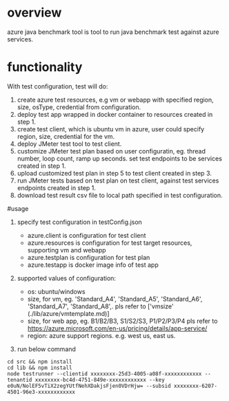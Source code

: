 # overview
azure java benchmark tool is tool to run java benchmark test against azure services.

# functionality
With test configuration, test will do:
1. create azure test resources, e.g vm or webapp with specified region, size, osType, credential from configuration.
2. deploy test app wrapped in docker container to resources created in step 1.
3. create test client, which is ubuntu vm in azure, user could specify region, size, credential for the vm.
4. deploy JMeter test tool to test client.
5. customize JMeter test plan based on user configuratin, eg. thread number, loop count, ramp up seconds. set test endpoints to be services created in step 1.
6. upload customized test plan in step 5 to test client created in step 3.
7. run JMeter tests based on test plan on test client, against test services endpoints created in step 1.
8. download test result csv file to local path specified in test configuration.

#usage

1. specify test configuration in testConfig.json
    - azure.client is configuration for test client
    - azure.resources is configuration for test target resources, supporting vm and webapp    
    - azure.testplan is configuration for test plan
    - azure.testapp is docker image info of test app

2. supported values of configuration:
    - os: ubuntu/windows
    - size, for vm, eg. 'Standard_A4', 'Standard_A5', 'Standard_A6', 'Standard_A7', 'Standard_A8',. pls refer to ['vmsize' (./lib/azure/vmtemplate.md)]
    - size, for web app, eg. B1/B2/B3, S1/S2/S3, P1/P2/P3/P4 pls refer to https://azure.microsoft.com/en-us/pricing/details/app-service/
    - region: azure support regions. e.g. west us, east us.


3. run below command

```
cd src && npm install
cd lib && npm install
node testrunner --clientid xxxxxxxx-25d3-4005-a08f-xxxxxxxxxxxx --tenantid xxxxxxxx-bc4d-4751-849e-xxxxxxxxxxxx --key e0uN/NolEF5vTiX2zegYUtfNehXDakjsFjen0VDrHjw= --subsid xxxxxxxx-6207-4501-96e3-xxxxxxxxxxxx
```




